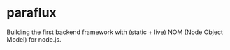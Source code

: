# paraflux
Building the first backend framework with (static + live) NOM (Node Object Model) for node.js.